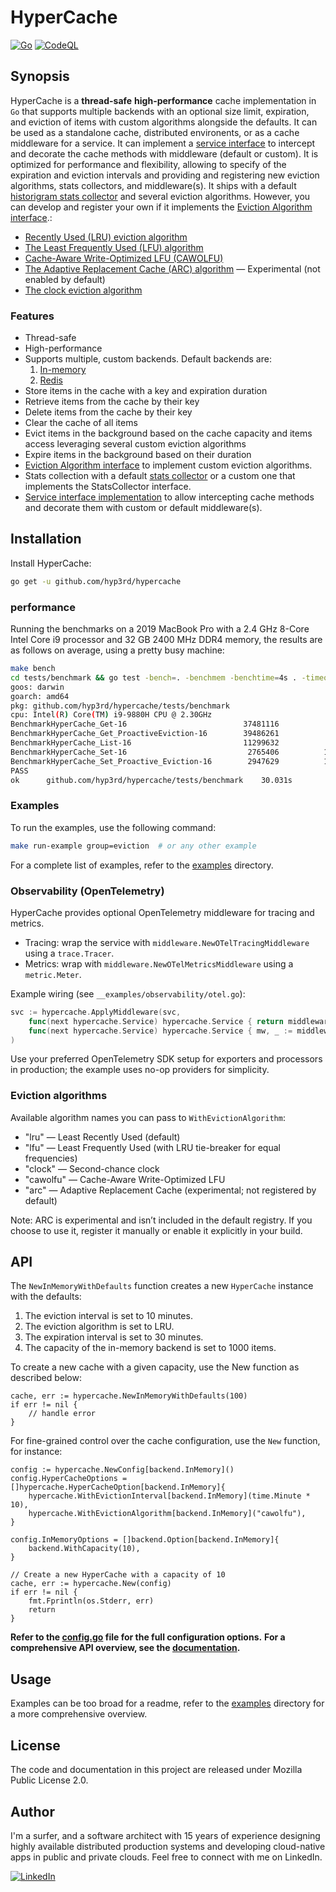 # HyperCache

[![Go](https://github.com/hyp3rd/hypercache/actions/workflows/go.yml/badge.svg)][build-link] [![CodeQL](https://github.com/hyp3rd/hypercache/actions/workflows/codeql.yml/badge.svg)][codeql-link]

## Synopsis

HyperCache is a **thread-safe** **high-performance** cache implementation in `Go` that supports multiple backends with an optional size limit, expiration, and eviction of items with custom algorithms alongside the defaults. It can be used as a standalone cache, distributed environents, or as a cache middleware for a service. It can implement a [service interface](./service.go) to intercept and decorate the cache methods with middleware (default or custom).
It is optimized for performance and flexibility, allowing to specify of the expiration and eviction intervals and providing and registering new eviction algorithms, stats collectors, and middleware(s).
It ships with a default [historigram stats collector](./pkg/stats/stats.go) and several eviction algorithms. However, you can develop and register your own if it implements the [Eviction Algorithm interface](./pkg/eviction/eviction.go).:

- [Recently Used (LRU) eviction algorithm](./pkg/eviction/lru.go)
- [The Least Frequently Used (LFU) algorithm](./pkg/eviction/lfu.go)
- [Cache-Aware Write-Optimized LFU (CAWOLFU)](./pkg/eviction/cawolfu.go)
- [The Adaptive Replacement Cache (ARC) algorithm](./pkg/eviction/arc.go) — Experimental (not enabled by default)
- [The clock eviction algorithm](./pkg/eviction/clock.go)

### Features

- Thread-safe
- High-performance
- Supports multiple, custom backends. Default backends are:
    1. [In-memory](./pkg/backend/inmemory.go)
    2. [Redis](./pkg/backend/redis.go)
- Store items in the cache with a key and expiration duration
- Retrieve items from the cache by their key
- Delete items from the cache by their key
- Clear the cache of all items
- Evict items in the background based on the cache capacity and items access leveraging several custom eviction algorithms
- Expire items in the background based on their duration
- [Eviction Algorithm interface](./pkg/eviction/eviction.go) to implement custom eviction algorithms.
- Stats collection with a default [stats collector](./pkg/stats/stats.go) or a custom one that implements the StatsCollector interface.
- [Service interface implementation](./service.go) to allow intercepting cache methods and decorate them with custom or default middleware(s).

## Installation

Install HyperCache:

```bash
go get -u github.com/hyp3rd/hypercache
```

### performance

Running the benchmarks on a 2019 MacBook Pro with a 2.4 GHz 8-Core Intel Core i9 processor and 32 GB 2400 MHz DDR4 memory, the results are as follows on average, using a pretty busy machine:

```bash
make bench
cd tests/benchmark && go test -bench=. -benchmem -benchtime=4s . -timeout 30m
goos: darwin
goarch: amd64
pkg: github.com/hyp3rd/hypercache/tests/benchmark
cpu: Intel(R) Core(TM) i9-9880H CPU @ 2.30GHz
BenchmarkHyperCache_Get-16                          37481116           115.7 ns/op         0 B/op          0 allocs/op
BenchmarkHyperCache_Get_ProactiveEviction-16        39486261           116.2 ns/op         0 B/op          0 allocs/op
BenchmarkHyperCache_List-16                         11299632           412.0 ns/op        85 B/op          1 allocs/op
BenchmarkHyperCache_Set-16                           2765406          1556 ns/op         248 B/op          4 allocs/op
BenchmarkHyperCache_Set_Proactive_Eviction-16        2947629          1700 ns/op         162 B/op          3 allocs/op
PASS
ok      github.com/hyp3rd/hypercache/tests/benchmark    30.031s
```

### Examples

To run the examples, use the following command:

```bash
make run-example group=eviction  # or any other example
```

For a complete list of examples, refer to the [examples](./__examples/README.md) directory.

### Observability (OpenTelemetry)

HyperCache provides optional OpenTelemetry middleware for tracing and metrics.

- Tracing: wrap the service with `middleware.NewOTelTracingMiddleware` using a `trace.Tracer`.
- Metrics: wrap with `middleware.NewOTelMetricsMiddleware` using a `metric.Meter`.

Example wiring (see `__examples/observability/otel.go`):

```go
svc := hypercache.ApplyMiddleware(svc,
    func(next hypercache.Service) hypercache.Service { return middleware.NewOTelTracingMiddleware(next, tracer) },
    func(next hypercache.Service) hypercache.Service { mw, _ := middleware.NewOTelMetricsMiddleware(next, meter); return mw },
)
```

Use your preferred OpenTelemetry SDK setup for exporters and processors in production; the example uses no-op providers for simplicity.

### Eviction algorithms

Available algorithm names you can pass to `WithEvictionAlgorithm`:

- "lru" — Least Recently Used (default)
- "lfu" — Least Frequently Used (with LRU tie-breaker for equal frequencies)
- "clock" — Second-chance clock
- "cawolfu" — Cache-Aware Write-Optimized LFU
- "arc" — Adaptive Replacement Cache (experimental; not registered by default)

Note: ARC is experimental and isn’t included in the default registry. If you choose to use it, register it manually or enable it explicitly in your build.

## API

The `NewInMemoryWithDefaults` function creates a new `HyperCache` instance with the defaults:

1. The eviction interval is set to 10 minutes.
2. The eviction algorithm is set to LRU.
3. The expiration interval is set to 30 minutes.
4. The capacity of the in-memory backend is set to 1000 items.

To create a new cache with a given capacity, use the New function as described below:

```golang
cache, err := hypercache.NewInMemoryWithDefaults(100)
if err != nil {
    // handle error
}
```

For fine-grained control over the cache configuration, use the `New` function, for instance:

```golang
config := hypercache.NewConfig[backend.InMemory]()
config.HyperCacheOptions = []hypercache.HyperCacheOption[backend.InMemory]{
    hypercache.WithEvictionInterval[backend.InMemory](time.Minute * 10),
    hypercache.WithEvictionAlgorithm[backend.InMemory]("cawolfu"),
}

config.InMemoryOptions = []backend.Option[backend.InMemory]{
    backend.WithCapacity(10),
}

// Create a new HyperCache with a capacity of 10
cache, err := hypercache.New(config)
if err != nil {
    fmt.Fprintln(os.Stderr, err)
    return
}
```

**Refer to the [config.go](./config.go) file for the full configuration options.**
**For a comprehensive API overview, see the [documentation](https://pkg.go.dev/github.com/hyp3rd/hypercache).**

## Usage

Examples can be too broad for a readme, refer to the [examples](./__examples/README.md) directory for a more comprehensive overview.

## License

The code and documentation in this project are released under Mozilla Public License 2.0.

## Author

I'm a surfer, and a software architect with 15 years of experience designing highly available distributed production systems and developing cloud-native apps in public and private clouds. Feel free to connect with me on LinkedIn.

[![LinkedIn](https://img.shields.io/badge/LinkedIn-0077B5?style=for-the-badge&logo=linkedin&logoColor=white)](https://www.linkedin.com/in/francesco-cosentino/)

[build-link]: https://github.com/hyp3rd/hypercache/actions/workflows/go.yml
[codeql-link]:https://github.com/hyp3rd/hypercache/actions/workflows/codeql.yml
